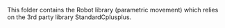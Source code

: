 This folder contains the Robot library (parametric movement) which relies on the 3rd party library StandardCplusplus.
